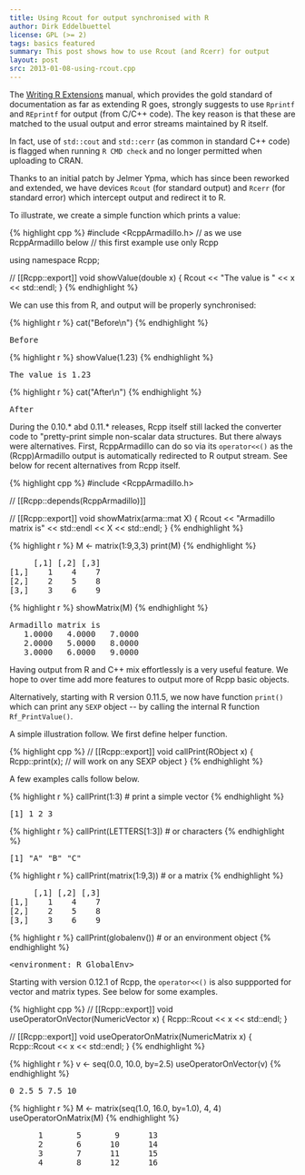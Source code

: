 ```yaml
---
title: Using Rcout for output synchronised with R
author: Dirk Eddelbuettel
license: GPL (>= 2)
tags: basics featured
summary: This post shows how to use Rcout (and Rcerr) for output
layout: post
src: 2013-01-08-using-rcout.cpp
---
```


The [Writing R Extensions](http://cran.r-project.org/doc/manuals/R-exts.html)
manual, which provides the gold standard of documentation as far as
extending R goes, strongly suggests to use `Rprintf` and `REprintf`
for output (from C/C++ code). The key reason is that these are
matched to the usual output and error streams maintained by R
itself.

In fact, use of `std::cout` and `std::cerr` (as common in standard
C++ code) is flagged when running `R CMD check` and no longer
permitted when uploading to CRAN.

Thanks to an initial patch by Jelmer Ypma, which has since been
reworked and extended, we have devices `Rcout` (for standard
output) and `Rcerr` (for standard error) which intercept output and
redirect it to R.

To illustrate, we create a simple function which prints a value:


{% highlight cpp %}
#include <RcppArmadillo.h>   // as we use RcppArmadillo below
                             // this first example use only Rcpp 

using namespace Rcpp;

// [[Rcpp::export]]
void showValue(double x) {
    Rcout << "The value is " << x << std::endl;
}
{% endhighlight %}

We can use this from R, and output will be properly synchronised:

{% highlight r %}
cat("Before\n")
{% endhighlight %}



<pre class="output">
Before
</pre>



{% highlight r %}
showValue(1.23)
{% endhighlight %}



<pre class="output">
The value is 1.23
</pre>



{% highlight r %}
cat("After\n")
{% endhighlight %}



<pre class="output">
After
</pre>

During the 0.10.* abd 0.11.* releases, Rcpp itself still lacked the
converter code to "pretty-print simple non-scalar data
structures. But there always were alternatives. First,
RcppArmadillo can do so via its `operator<<()` as the
(Rcpp)Armadillo output is automatically redirected to R output
stream.  See below for recent alternatives from Rcpp itself.

{% highlight cpp %}
#include <RcppArmadillo.h>

// [[Rcpp::depends(RcppArmadillo)]]

// [[Rcpp::export]]
void showMatrix(arma::mat X) {
    Rcout << "Armadillo matrix is" << std::endl << X << std::endl;
}
{% endhighlight %}

{% highlight r %}
M <- matrix(1:9,3,3)
print(M)
{% endhighlight %}



<pre class="output">
     [,1] [,2] [,3]
[1,]    1    4    7
[2,]    2    5    8
[3,]    3    6    9
</pre>



{% highlight r %}
showMatrix(M)
{% endhighlight %}



<pre class="output">
Armadillo matrix is
   1.0000   4.0000   7.0000
   2.0000   5.0000   8.0000
   3.0000   6.0000   9.0000
</pre>

Having output from R and C++ mix effortlessly is a very useful
feature. We hope to over time add more features to output more of
Rcpp basic objects. 

Alternatively, starting with R version 0.11.5, we now have function
`print()` which can print any `SEXP` object -- by calling the internal R
function `Rf_PrintValue()`.

A simple illustration follow. We first define helper function.

{% highlight cpp %}
// [[Rcpp::export]]
void callPrint(RObject x) { 
    Rcpp::print(x);             // will work on any SEXP object
}
{% endhighlight %}

A few examples calls follow below.

{% highlight r %}
callPrint(1:3)             # print a simple vector
{% endhighlight %}



<pre class="output">
[1] 1 2 3
</pre>



{% highlight r %}
callPrint(LETTERS[1:3])    # or characters
{% endhighlight %}



<pre class="output">
[1] &quot;A&quot; &quot;B&quot; &quot;C&quot;
</pre>



{% highlight r %}
callPrint(matrix(1:9,3))   # or a matrix
{% endhighlight %}



<pre class="output">
     [,1] [,2] [,3]
[1,]    1    4    7
[2,]    2    5    8
[3,]    3    6    9
</pre>



{% highlight r %}
callPrint(globalenv())    # or an environment object
{% endhighlight %}



<pre class="output">
&lt;environment: R_GlobalEnv&gt;
</pre>

Starting with version 0.12.1 of Rcpp, the `operator<<()` is also suppported for
vector and matrix types. See below for some examples.

{% highlight cpp %}
// [[Rcpp::export]]
void useOperatorOnVector(NumericVector x) { 
    Rcpp::Rcout << x << std::endl;
}

// [[Rcpp::export]]
void useOperatorOnMatrix(NumericMatrix x) { 
    Rcpp::Rcout << x << std::endl;
}
{% endhighlight %}

{% highlight r %}
v <- seq(0.0, 10.0, by=2.5)
useOperatorOnVector(v)
{% endhighlight %}



<pre class="output">
0 2.5 5 7.5 10
</pre>



{% highlight r %}
M <- matrix(seq(1.0, 16.0, by=1.0), 4, 4)
useOperatorOnMatrix(M)
{% endhighlight %}



<pre class="output">
      1       5       9      13
      2       6      10      14
      3       7      11      15
      4       8      12      16
</pre>
